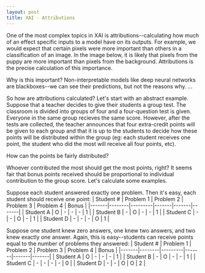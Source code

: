 ```yaml
---
layout: post
title: XAI - Attributions
---
```


One of the most complex topics in XAI is attributions--calculating how much of an effect specific inputs to a model have on its outputs. For example, we would expect that certain pixels were more important than others in a classification of an image. In the image below, it is likely that pixels from the puppy are more important than pixels from the background. Attributions is the precise calculation of this importance. 

Why is this important? Non-interpretable models like deep neural networks are blackboxes--we can see their predictions, but not the reasons why. ...

So how are attributions calculated? Let's start with an abstract example. Suppose that a teacher decides to give their students a group test. The classroom is divided into groups of four and a four-question test is given. Everyone in the same group recieves the same score. However, after the tests are collected, the teacher announces that four extra-credit points will be given to each group and that it is up to the students to decide how these points will be distributed within the group (eg: each student receives one point, the student who did the most will receive all four points, etc).

How can the points be fairly distributed?

Whoever contributed the most should get the most points, right? It seems fair that bonus points received should be proportional to individual contribution to the group score. Let's calculate some examples.

Suppose each student answered exactly one problem. Then it's easy, each student should receive one point:
| Student # | Problem 1 | Problem 2 | Problem 3 | Problem 4 | Bonus |
|-------|--------|---------|-------|-------|-------|
| Student A | O | - | - | - | 1 |
| Student B | - | O | - | - | 1 |
| Student C | - | - | O | - | 1 |
| Student D | - | - | - | O | 1 |


Suppose one student knew zero answers, one knew two answers, and two knew exactly one answer. Again, this is easy--students can receive points equal to the number of problems they answered:
| Student # | Problem 1 | Problem 2 | Problem 3 | Problem 4 | Bonus |
|-------|--------|---------|-------|-------|-------|
| Student A | O | - | - | - | 1 |
| Student B | - | O | - | - | 1 |
| Student C | - | - | - | - | 0 |
| Student D | - | - | O | O | 2 |




